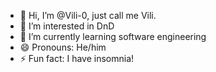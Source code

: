 - 👋 Hi, I’m @Vili-0, just call me Vili.
- 👀 I’m interested in DnD
- 🌱 I’m currently learning software engineering
- 😄 Pronouns: He/him
- ⚡ Fun fact: I have insomnia!

<!---
Vili-0/Vili-0 is a ✨ special ✨ repository because its `README.md` (this file) appears on your GitHub profile.
You can click the Preview link to take a look at your changes.
--->
